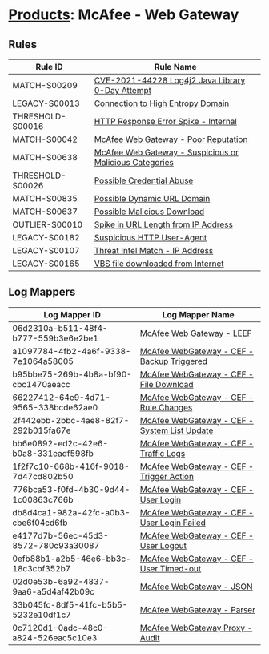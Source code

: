 # [Products](README.md): McAfee - Web Gateway

## Rules

|Rule ID|Rule Name|
|----|----|
|MATCH-S00209|[CVE-2021-44228 Log4j2 Java Library 0-Day Attempt](../rules/MATCH-S00209.md)|
|LEGACY-S00013|[Connection to High Entropy Domain](../rules/LEGACY-S00013.md)|
|THRESHOLD-S00016|[HTTP Response Error Spike - Internal](../rules/THRESHOLD-S00016.md)|
|MATCH-S00042|[McAfee Web Gateway - Poor Reputation](../rules/MATCH-S00042.md)|
|MATCH-S00638|[McAfee Web Gateway - Suspicious or Malicious Categories](../rules/MATCH-S00638.md)|
|THRESHOLD-S00026|[Possible Credential Abuse](../rules/THRESHOLD-S00026.md)|
|MATCH-S00835|[Possible Dynamic URL Domain](../rules/MATCH-S00835.md)|
|MATCH-S00637|[Possible Malicious Download](../rules/MATCH-S00637.md)|
|OUTLIER-S00010|[Spike in URL Length from IP Address](../rules/OUTLIER-S00010.md)|
|LEGACY-S00182|[Suspicious HTTP User-Agent](../rules/LEGACY-S00182.md)|
|LEGACY-S00107|[Threat Intel Match - IP Address](../rules/LEGACY-S00107.md)|
|LEGACY-S00165|[VBS file downloaded from Internet](../rules/LEGACY-S00165.md)|


## Log Mappers

|Log Mapper ID|Log Mapper Name|
|----|----|
|06d2310a-b511-48f4-b777-559b3e6e2be1|[McAfee Web Gateway - LEEF](../mappings/06d2310a-b511-48f4-b777-559b3e6e2be1.md)|
|a1097784-4fb2-4a6f-9338-7e1064a58005|[McAfee WebGateway - CEF - Backup Triggered](../mappings/a1097784-4fb2-4a6f-9338-7e1064a58005.md)|
|b95bbe75-269b-4b8a-bf90-cbc1470aeacc|[McAfee WebGateway - CEF - File Download](../mappings/b95bbe75-269b-4b8a-bf90-cbc1470aeacc.md)|
|66227412-64e9-4d71-9565-338bcde62ae0|[McAfee WebGateway - CEF - Rule Changes](../mappings/66227412-64e9-4d71-9565-338bcde62ae0.md)|
|2f442ebb-2bbc-4ae8-82f7-292b015fa67e|[McAfee WebGateway - CEF - System List Update](../mappings/2f442ebb-2bbc-4ae8-82f7-292b015fa67e.md)|
|bb6e0892-ed2c-42e6-b0a8-331eadf598fb|[McAfee WebGateway - CEF - Traffic Logs](../mappings/bb6e0892-ed2c-42e6-b0a8-331eadf598fb.md)|
|1f2f7c10-668b-416f-9018-7d47cd802b50|[McAfee WebGateway - CEF - Trigger Action](../mappings/1f2f7c10-668b-416f-9018-7d47cd802b50.md)|
|776bca53-f0fd-4b30-9d44-1c00863c766b|[McAfee WebGateway - CEF - User Login](../mappings/776bca53-f0fd-4b30-9d44-1c00863c766b.md)|
|db8d4ca1-982a-42fc-a0b3-cbe6f04cd6fb|[McAfee WebGateway - CEF - User Login Failed](../mappings/db8d4ca1-982a-42fc-a0b3-cbe6f04cd6fb.md)|
|e4177d7b-56ec-45d3-8572-780c93a30087|[McAfee WebGateway - CEF - User Logout](../mappings/e4177d7b-56ec-45d3-8572-780c93a30087.md)|
|0efb88b1-a2b5-46e6-bb3c-18c3cbf352b7|[McAfee WebGateway - CEF - User Timed-out](../mappings/0efb88b1-a2b5-46e6-bb3c-18c3cbf352b7.md)|
|02d0e53b-6a92-4837-9aa6-a5d4af42b09c|[McAfee WebGateway - JSON](../mappings/02d0e53b-6a92-4837-9aa6-a5d4af42b09c.md)|
|33b045fc-8df5-41fc-b5b5-5232e10df1c7|[McAfee WebGateway - Parser](../mappings/33b045fc-8df5-41fc-b5b5-5232e10df1c7.md)|
|0c7120d1-0adc-48c0-a824-526eac5c10e3|[McAfee WebGateway Proxy - Audit](../mappings/0c7120d1-0adc-48c0-a824-526eac5c10e3.md)|


